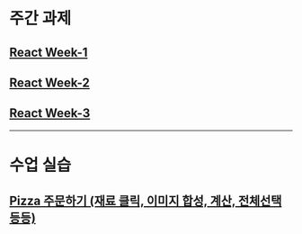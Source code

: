 # 주간 과제

## [React Week-1](https://github.com/Taewook1212/react-homework/tree/main/src/homework/week-1)

## [React Week-2](https://github.com/Taewook1212/react-homework/tree/main/src/homework/week-2)

## [React Week-3]()

---

# 수업 실습

## [Pizza 주문하기 (재료 클릭, 이미지 합성, 계산, 전체선택 등등)](https://github.com/Taewook1212/react-homework/blob/main/src/homework/pizza-selector/pizza-selector.jsx)
